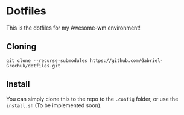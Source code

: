 # Dotfiles
This is the dotfiles for my Awesome-wm environment!

## Cloning
```
git clone --recurse-submodules https://github.com/Gabriel-Grechuk/dotfiles.git
```

## Install
You can simply clone this to the repo to the `.config` folder, or use the `install.sh` (To be implemented soon).
